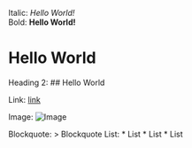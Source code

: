 Italic:         *Hello World!*  <br />
Bold:           **Hello World!**  <br />

# Hello World  <br />
Heading 2:      ## Hello World   <br />


Link:           [link](github.com)


Image:          ![Image](https://github.githubassets.com/images/modules/logos_page/GitHub-Mark.png)

Blockquote:     > Blockquote
List:           * List * List * List
